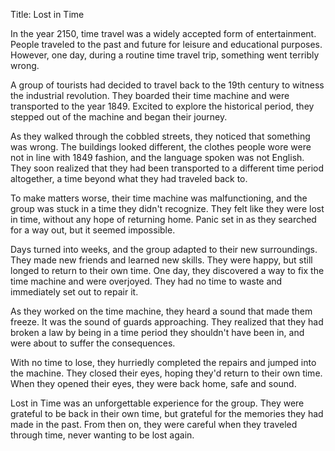 Title: Lost in Time

In the year 2150, time travel was a widely accepted form of entertainment. People traveled to the past and future for leisure and educational purposes. However, one day, during a routine time travel trip, something went terribly wrong.

A group of tourists had decided to travel back to the 19th century to witness the industrial revolution. They boarded their time machine and were transported to the year 1849. Excited to explore the historical period, they stepped out of the machine and began their journey.

As they walked through the cobbled streets, they noticed that something was wrong. The buildings looked different, the clothes people wore were not in line with 1849 fashion, and the language spoken was not English. They soon realized that they had been transported to a different time period altogether, a time beyond what they had traveled back to.

To make matters worse, their time machine was malfunctioning, and the group was stuck in a time they didn't recognize. They felt like they were lost in time, without any hope of returning home. Panic set in as they searched for a way out, but it seemed impossible.

Days turned into weeks, and the group adapted to their new surroundings. They made new friends and learned new skills. They were happy, but still longed to return to their own time. One day, they discovered a way to fix the time machine and were overjoyed. They had no time to waste and immediately set out to repair it.

As they worked on the time machine, they heard a sound that made them freeze. It was the sound of guards approaching. They realized that they had broken a law by being in a time period they shouldn't have been in, and were about to suffer the consequences.

With no time to lose, they hurriedly completed the repairs and jumped into the machine. They closed their eyes, hoping they'd return to their own time. When they opened their eyes, they were back home, safe and sound.

Lost in Time was an unforgettable experience for the group. They were grateful to be back in their own time, but grateful for the memories they had made in the past. From then on, they were careful when they traveled through time, never wanting to be lost again.